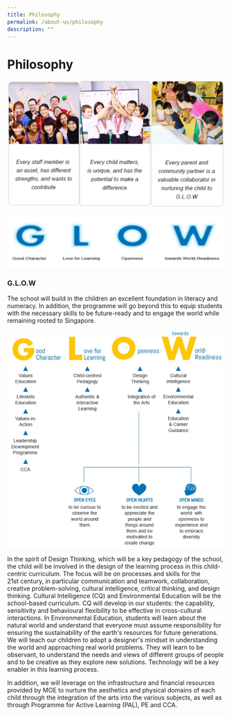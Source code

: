 ```yaml
---
title: Philosophy
permalink: /about-us/philosophy
description: ""
---
```

# **Philosophy**

![](/images/philosophy1-1.png)

![](/images/philosophy1-2.png)

### **G.L.O.W**

The school will build in the children an excellent foundation in literacy and numeracy. In addition, the programme will go beyond this to equip students with the necessary skills to be future-ready and to engage the world while remaining rooted to Singapore.

![](/images/philosophy1-3.png)

In the spirit of Design Thinking, which will be a key pedagogy of the school, the child will be involved in the design of the learning process in this child-centric curriculum. The focus will be on processes and skills for the 21st century, in particular communication and teamwork, collaboration, creative problem-solving, cultural intelligence, critical thinking, and design thinking. Cultural Intelligence (CQ) and Environmental Education will be the school-based curriculum. CQ will develop in our students: the capability, sensitivity and behavioural flexibility to be effective in cross-cultural interactions. In Environmental Education, students will learn about the natural world and understand that everyone must assume responsibility for ensuring the sustainability of the earth's resources for future generations. We will teach our children to adopt a designer's mindset in understanding the world and approaching real world problems. They will learn to be observant, to understand the needs and views of different groups of people and to be creative as they explore new solutions. Technology will be a key enabler in this learning process.

In addition, we will leverage on the infrastructure and financial resources provided by MOE to nurture the aesthetics and physical domains of each child through the integration of the arts into the various subjects, as well as through Programme for Active Learning (PAL), PE and CCA.